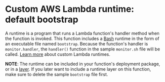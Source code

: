 # Custom AWS Lambda runtime: default bootstrap

A runtime is a program that runs a Lambda function's handler method when the function is invoked. This function includes a [Bash](https://www.gnu.org/software/bash/) runtime in the form of an executable file named `bootstrap`. Because the function's handler is `monitor.handler`, the `handler()` function in the sample `monitor.sh` file will be called. [Learn more](https://docs.aws.amazon.com/lambda/latest/dg/runtimes-custom.html) about custom Lambda runtimes.

**NOTE**: The runtime can be included in your function's deployment package, or in a [layer](https://docs.aws.amazon.com/lambda/latest/dg/configuration-layers.html). If you later want to include a runtime layer on this function, make sure to delete the sample `bootstrap` file first.
